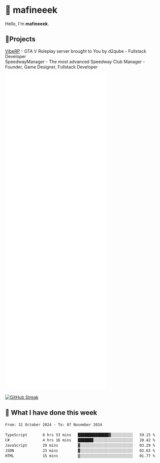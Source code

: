 # 👋 mafineeek
Hello, I'm **mafineeek**.

## 📝Projects

[VibeRP](https://v-rp.pl) - GTA V Roleplay server brought to You by d2qube - Fullstack Developer<br/>
SpeedwayManager - The most advanced Speedway Club Manager - Founder, Game Designer, Fullstack Developer


![](./github-metrics.svg)

[![GitHub Streak](https://streak-stats.demolab.com/?user=mafineeek)](https://git.io/streak-stats)

## 📰 What I have done this week
<!--START_SECTION:waka-->

```txt
From: 31 October 2024 - To: 07 November 2024

TypeScript       8 hrs 53 mins   ██████████████▓░░░░░░░░░░   59.15 %
C#               4 hrs 16 mins   ███████░░░░░░░░░░░░░░░░░░   28.42 %
JavaScript       29 mins         ▓░░░░░░░░░░░░░░░░░░░░░░░░   03.29 %
JSON             23 mins         ▓░░░░░░░░░░░░░░░░░░░░░░░░   02.63 %
HTML             15 mins         ▒░░░░░░░░░░░░░░░░░░░░░░░░   01.77 %
```

<!--END_SECTION:waka-->
